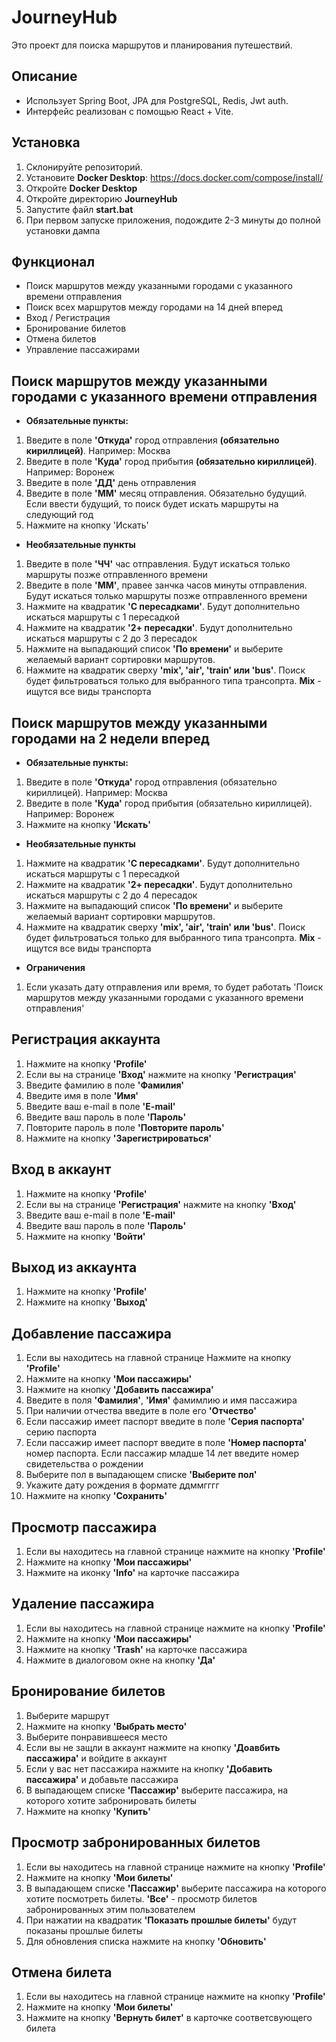 # JourneyHub

Это проект для поиска маршрутов и планирования путешествий.

## Описание
- Использует Spring Boot, JPA для PostgreSQL, Redis, Jwt auth.
- Интерфейс реализован с помощью React + Vite.

## Установка
1. Склонируйте репозиторий.
2. Установите **Docker Desktop**: https://docs.docker.com/compose/install/
3. Откройте **Docker Desktop**
4. Откройте директорию **JourneyHub**
5. Запустите файл **start.bat**
6. При первом запуске приложения, подождите 2-3 минуты до полной установки дампа

## Функционал
- Поиск маршрутов между указанными городами с указанного времени отправления
- Поиск всех маршрутов между городами на 14 дней вперед
- Вход / Регистрация
- Бронирование билетов
- Отмена билетов
- Управление пассажирами

## Поиск маршрутов между указанными городами с указанного времени отправления
- **Обязательные пункты:**
1. Введите в поле **'Откуда'** город отправления **(обязательно кириллицей)**. Например: Москва
2. Введите в поле **'Куда'** город прибытия **(обязательно кириллицей)**. Например: Воронеж
3. Введите в поле **'ДД'** день отправления
4. Введите в поле **'ММ'** месяц отправления. Обязательно будущий. Если ввести будущий, то поиск будет искать маршруты на следующий год
5. Нажмите на кнопку 'Искать'

- **Необязательные пункты**
1. Введите в поле **'ЧЧ'** час отправления. Будут искаться только маршруты позже отправленного времени
2. Введите в поле **'ММ'**, правее занчка часов минуты отправления. Будут искаться только маршруты позже отправленного времени
3. Нажмите на квадратик **'С пересадками'**. Будут дополнительно искаться маршруты с 1 пересадкой
4. Нажмите на квадратик **'2+ пересадки'**. Будут дополнительно искаться маршруты с 2 до 3 пересадок
5. Нажмите на выпадающий список **'По времени'** и выберите желаемый вариант сортировки маршрутов.
6. Нажмите на квадратик сверху **'mix', 'air', 'train' или 'bus'**. Поиск будет фильтроваться только для выбранного типа трансопрта. **Mix** - ищутся все виды транспорта 

## Поиск маршрутов между указанными городами на 2 недели вперед
- **Обязательные пункты:**
1. Введите в поле **'Откуда'** город отправления (обязательно кириллицей). Например: Москва
2. Введите в поле **'Куда'** город прибытия (обязательно кириллицей). Например: Воронеж
3. Нажмите на кнопку **'Искать'**

- **Необязательные пункты**
1. Нажмите на квадратик **'С пересадками'**. Будут дополнительно искаться маршруты с 1 пересадкой
2. Нажмите на квадратик **'2+ пересадки'**. Будут дополнительно искаться маршруты с 2 до 4 пересадок
3. Нажмите на выпадающий список **'По времени'** и выберите желаемый вариант сортировки маршрутов. 
4. Нажмите на квадратик сверху **'mix', 'air', 'train' или 'bus'**. Поиск будет фильтроваться только для выбранного типа трансопрта. **Mix** - ищутся все виды транспорта

- **Ограничения**
1. Если указать дату отправления или время, то будет работать 'Поиск маршрутов между указанными городами с указанного времени отправления'

## Регистрация аккаунта
1. Нажмите на кнопку **'Profile'**
2. Если вы на странице **'Вход'** нажмите на кнопку **'Регистрация'**
3. Введите фамилию в поле **'Фамилия'**
4. Введите имя в поле **'Имя'**
5. Введите ваш e-mail в поле **'E-mail'**
6. Введите ваш пароль в поле **'Пароль'**
7. Повторите пароль в поле **'Повторите пароль'**
8. Нажмите на кнопку **'Зарегистрироваться'**


## Вход в аккаунт
1. Нажмите на кнопку **'Profile'** 
2. Если вы на странице **'Регистрация'** нажмите на кнопку **'Вход'**
3. Введите ваш e-mail в поле **'E-mail'** 
4. Введите ваш пароль в поле **'Пароль'**
5. Нажмите на кнопку **'Войти'**

## Выход из аккаунта
1. Нажмите на кнопку **'Profile'**
2. Нажмите на кнопку **'Выход'** 

## Добавление пассажира
1. Если вы находитесь на главной странице Нажмите на кнопку **'Profile'**
2. Нажмите на кнопку **'Мои пассажиры'**
3. Нажмите на кнопку **'Добавить пассажира'**
4. Введите в поля **'Фамилия'**, **'Имя'** фамимлию и имя пассажира
5. При наличии отчества введите в поле его **'Отчество'** 
6. Если пассажир имеет паспорт введите в поле **'Серия паспорта'** серию паспорта
7. Если пассажир имеет паспорт введите в поле **'Номер паспорта'** номер паспорта. Если пассажир младше 14 лет введите номер свидетельства о рождении
8. Выберите пол в выпадающем списке **'Выберите пол'**
9. Укажите дату рождения в формате ддммгггг
10. Нажмите на кнопку **'Сохранить'**


## Просмотр пассажира
1. Если вы находитесь на главной странице нажмите на кнопку **'Profile'**
2. Нажмите на кнопку **'Мои пассажиры'**
3. Нажмите на иконку **'Info'** на карточке пассажира

## Удаление пассажира
1. Если вы находитесь на главной странице нажмите на кнопку **'Profile'**
2. Нажмите на кнопку **'Мои пассажиры'**
3. Нажмите на кнопку **'Trash'** на карточке пассажира
4. Нажмите в диалоговом окне на кнопку **'Да'**


## Бронирование билетов
1. Выберите маршрут
2. Нажмите на кнопку **'Выбрать место'**
3. Выберите понравившееся место
4. Если вы не защли в аккаунт нажмите на кнопку **'Доавбить пассажира'** и войдите в аккаунт
5. Если у вас нет пассажира нажмите на кнопку **'Добавить пассажира'** и добавьте пассажира
6. В выпадающем списке **'Пассажир'** выберите пассажира, на которого хотите забронировать билеты
7. Нажмите на кнопку **'Купить'**

## Просмотр забронированных билетов
1. Если вы находитесь на главной странице нажмите на кнопку **'Profile'**
2. Нажмите на кнопку **'Мои билеты'**
3. В выпадающем списке **'Пассажир'** выберите пассажира на которого хотите посмотреть билеты. **'Все'** - просмотр билетов забронированных этим пользователем
4. При нажатии на квадратик **'Показать прошлые билеты'** будут показаны прошлые билеты
5. Для обновления списка нажмите на кнопку **'Обновить'** 

## Отмена билета
1. Если вы находитесь на главной странице нажмите на кнопку **'Profile'**
2. Нажмите на кнопку **'Мои билеты'**
3. Нажмите на кнопку **'Вернуть билет'** в карточке соответсвующего билета


